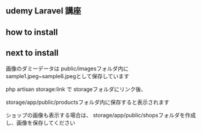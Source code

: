 ## udemy Laravel 講座

## how to install

## next to install

画像のダミーデータは
public/imagesフォルダ内にsample1.jpeg~sample6.jpegとして保存しています

php artisan storage:link で
storageフォルダにリンク後、

storage/app/public/productsフォルダ内に保存すると表示されます

ショップの画像も表示する場合は、
storage/app/public/shopsフォルダを作成し、画像を保存してください
